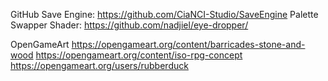 GitHub
Save Engine: https://github.com/CiaNCI-Studio/SaveEngine
Palette Swapper Shader: https://github.com/nadjiel/eye-dropper/

OpenGameArt
https://opengameart.org/content/barricades-stone-and-wood
https://opengameart.org/content/iso-rpg-concept
https://opengameart.org/users/rubberduck